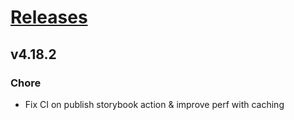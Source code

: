 # [Releases](https://github.com/Tracktor/design-system/releases)

## v4.18.2
### Chore
- Fix CI on publish storybook action & improve perf with caching
